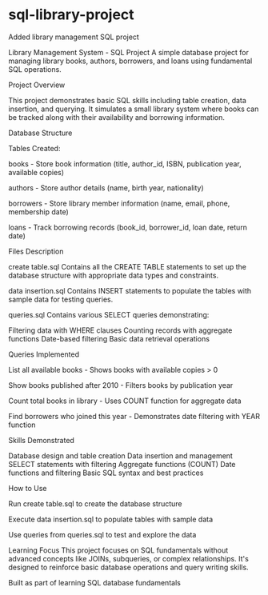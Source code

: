 # sql-library-project
Added library management SQL project

Library Management System - SQL Project
A simple database project for managing library books, authors, borrowers, and loans using fundamental SQL operations.

Project Overview

This project demonstrates basic SQL skills including table creation, data insertion, and querying. It simulates a small library system where books can be tracked along with their availability and borrowing information.

Database Structure


Tables Created:

books - Store book information (title, author_id, ISBN, publication year, available copies)

authors - Store author details (name, birth year, nationality)

borrowers - Store library member information (name, email, phone, membership date)

loans - Track borrowing records (book_id, borrower_id, loan date, return date)

Files Description

create table.sql
Contains all the CREATE TABLE statements to set up the database structure with appropriate data types and constraints.

data insertion.sql
Contains INSERT statements to populate the tables with sample data for testing queries.

queries.sql
Contains various SELECT queries demonstrating:

Filtering data with WHERE clauses
Counting records with aggregate functions
Date-based filtering
Basic data retrieval operations

Queries Implemented

List all available books - Shows books with available copies > 0

Show books published after 2010 - Filters books by publication year

Count total books in library - Uses COUNT function for aggregate data

Find borrowers who joined this year - Demonstrates date filtering with YEAR function


Skills Demonstrated

Database design and table creation
Data insertion and management
SELECT statements with filtering
Aggregate functions (COUNT)
Date functions and filtering
Basic SQL syntax and best practices

How to Use

Run create table.sql to create the database structure

Execute data insertion.sql to populate tables with sample data

Use queries from queries.sql to test and explore the data

Learning Focus
This project focuses on SQL fundamentals without advanced concepts like JOINs, subqueries, or complex relationships. It's designed to reinforce basic database operations and query writing skills.

Built as part of learning SQL database fundamentals
